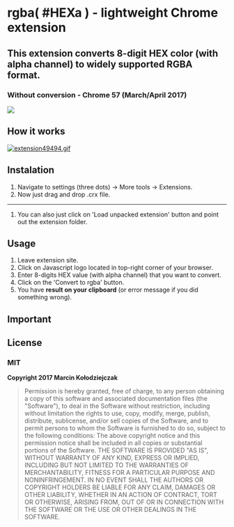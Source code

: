 # rgba( #HEXa ) - lightweight Chrome extension
## This extension converts 8-digit HEX color (with alpha channel) to widely supported RGBA format.

### Without conversion - Chrome 57 (March/April 2017)
<img src="https://s28.postimg.org/ris8wua25/Chrome56.png"/>

## How it works
[![extension49494.gif](https://gifyu.com/images/extension49494.gif)](https://gifyu.com/image/SPMF)

## Instalation
1. Navigate to settings (three dots) -> More tools -> Extensions. 
2. Now just drag and drop .crx file.
-----
1. You can also just click on 'Load unpacked extension' button and point out the extension folder.

## Usage
1. Leave extension site.
2. Click on Javascript logo located in top-right corner of your browser.
3. Enter 8-digits HEX value (with alpha channel) that you want to convert.
4. Click on the 'Convert to rgba' button.
5. You have **result on your clipboard** (or error message if you did something wrong).

## Important

## License
### **MIT**
**Copyright 2017 Marcin Kołodziejczak**

>Permission is hereby granted, free of charge, to any person obtaining a copy of this software and associated documentation files (the "Software"), to deal in the Software without restriction, including without limitation the rights to use, copy, modify, merge, publish, distribute, sublicense, and/or sell copies of the Software, and to permit persons to whom the Software is furnished to do so, subject to the following conditions:
>The above copyright notice and this permission notice shall be included in all copies or substantial portions of the Software.
>THE SOFTWARE IS PROVIDED "AS IS", WITHOUT WARRANTY OF ANY KIND, EXPRESS OR IMPLIED, INCLUDING BUT NOT LIMITED TO THE WARRANTIES OF MERCHANTABILITY, FITNESS FOR A PARTICULAR PURPOSE AND NONINFRINGEMENT. IN NO EVENT SHALL THE AUTHORS OR COPYRIGHT HOLDERS BE LIABLE FOR ANY CLAIM, DAMAGES OR OTHER LIABILITY, WHETHER IN AN ACTION OF CONTRACT, TORT OR OTHERWISE, ARISING FROM, OUT OF OR IN CONNECTION WITH THE SOFTWARE OR THE USE OR OTHER DEALINGS IN THE SOFTWARE.